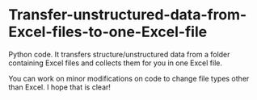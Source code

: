 # Transfer-unstructured-data-from-Excel-files-to-one-Excel-file
Python code. It transfers structure/unstructured data from a folder containing Excel files and collects them for you in one Excel file.



You can work on minor modifications on code to change file types other than Excel. I hope that is clear!
